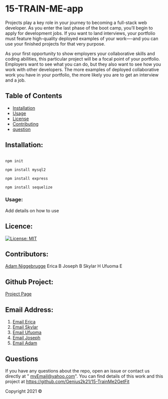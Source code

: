 # 15-TRAIN-ME-app

Projects play a key role in your journey to becoming a full-stack web developer. As you enter the last phase of the boot camp, you’ll begin to apply for development jobs. If you want to land interviews, your portfolio must feature high-quality deployed examples of your work—-and you can use your finished projects for that very purpose.

As your first opportunity to show employers your collaborative skills and coding abilities, this particular project will be a focal point of your portfolio. Employers want to see what you can do, but they also want to see how you work with other developers. The more examples of deployed collaborative work you have in your portfolio, the more likely you are to get an interview and a job.

## Table of Contents 
- [Installation](#installation)
- [Usage](#usage)
- [License](#license)
- [Contributing](#contributing)
- [question](#questions)



## Installation:
```

npm init

npm install mysql2

npm install express

npm install sequelize

```

### Usage:
Add details on how to use
             

## Licence:

[![License: MIT](https://img.shields.io/badge/License-MIT-yellow.svg)](https://opensource.org/licenses/MIT)

## Contributors:
 [Adam Niggebrugge](https://github.com/adam-niggebrugge)
 Erica B
 Joseph B
 Skylar H
 Ufuoma E


## Github Project:
[Project Page](https://github.com/Genius2k21/15-TrainMe2GetFit/projects/1)
            

## Email Address:
1. [Email Erica](mailto:)
2. [Email Skylar](mailto:)
3. [Email Ufuoma](mailto:)
4. [Email Joseph](mailto:)
5. [Email Adam](mailto:adam.niggebrugge@gmail.com)

## Questions
If you have any questions about the repo, open an issue or contact us directly at " myEmail@yahoo.com". You can find details of  this work and this project at
https://github.com/Genius2k21/15-TrainMe2GetFit


Copyright 2021 &copy;
